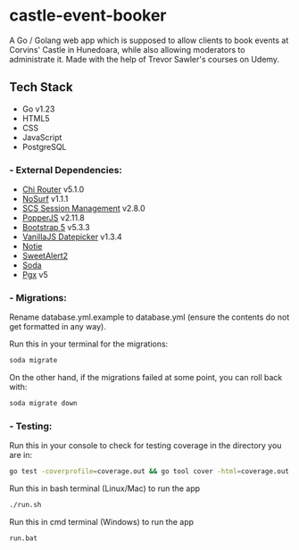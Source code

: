 # castle-event-booker

A Go / Golang web app which is supposed to allow clients to book events at Corvins' Castle in Hunedoara, while also allowing moderators to administrate it. Made with the help of Trevor Sawler's courses on Udemy.

<h2> Tech Stack </h2>

- Go v1.23
- HTML5
- CSS
- JavaScript
- PostgreSQL

<h3> - External Dependencies: </h3>

- [Chi Router](https://github.com/go-chi/chi/v5) v5.1.0
- [NoSurf](https://github.com/justinas/nosurf) v1.1.1
- [SCS Session Management](https://github.com/alexedwards/scs/v2) v2.8.0
- [PopperJS](https://cdn.jsdelivr.net/npm/@popperjs/core@2.11.8/dist/umd/popper.min.js) v2.11.8
- [Bootstrap 5](https://cdn.jsdelivr.net/npm/bootstrap@5.3.3/dist/js/bootstrap.min.js) v5.3.3
- [VanillaJS Datepicker](https://github.com/mymth/vanillajs-datepicker) v1.3.4
- [Notie](https://github.com/jaredreich/notie)
- [SweetAlert2](https://github.com/sweetalert2/sweetalert2)
- [Soda](https://github.com/gobuffalo/pop/v6/soda@latest)
- [Pgx](https://github.com/jackc/pgx/) v5

<h3> - Migrations: </h3>
Rename database.yml.example to database.yml (ensure the contents do not get formatted in any way).

Run this in your terminal for the migrations:

```bash
soda migrate
```

On the other hand, if the migrations failed at some point, you can roll back with:

```bash
soda migrate down
```

<h3> - Testing: </h3>
Run this in your console to check for testing coverage in the directory you are in:

```bash
go test -coverprofile=coverage.out && go tool cover -html=coverage.out
```

Run this in bash terminal (Linux/Mac) to run the app

```bash
./run.sh
```

Run this in cmd terminal (Windows) to run the app

```bash
run.bat
```
